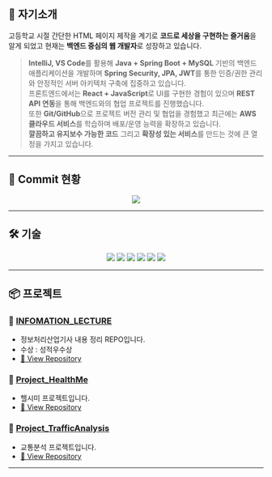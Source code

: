 <!--
<p align="center"> 
  <img src="/image/hello.gif" width="100%" height="300px"/>
</p>
 
--- 
--> 
   
## 📃 자기소개  

 고등학교 시절 간단한 HTML 페이지 제작을 계기로 **코드로 세상을 구현하는 즐거움**을 알게 되었고 현재는 **백엔드 중심의 웹 개발자**로 성장하고 있습니다.  

> **IntelliJ, VS Code**를 활용해 **Java + Spring Boot + MySQL** 기반의 백엔드 애플리케이션을 개발하며 
> **Spring Security, JPA, JWT**를 통한 인증/권한 관리와 안정적인 서버 아키텍처 구축에 집중하고 있습니다.   
> 프론트엔드에서는 **React + JavaScript**로 UI를 구현한 경험이 있으며 **REST API 연동**을 통해 백엔드와의 협업 프로젝트를 진행했습니다.  
> 또한 **Git/GitHub**으로 프로젝트 버전 관리 및 협업을 경험했고 최근에는 **AWS 클라우드 서비스**를 학습하며 배포/운영 능력을 확장하고 있습니다.  
 **깔끔하고 유지보수 가능한 코드** 그리고 **확장성 있는 서비스**를 만드는 것에 큰 열정을 가지고 있습니다.  
 
    
---    

## 🐍 Commit 현황
 
<p align="center">
  <img src="https://eononenoe.github.io/eononenoe/github-snake-bloom.svg" />
</p>

---
<!--
## 🧩 문제 해결

<div align="center">
  
[![Solved.ac Profile](http://mazassumnida.wtf/api/v2/generate_badge?boj=jeonghyeon0921)](https://solved.ac/jeonghyeon0921/)
![mazandi profile](http://mazandi.herokuapp.com/api?handle=jeonghyeon0921&theme=warm)

</div>

---
 -->
## 🛠️ 기술
         
<div align="center">
  
<img src="https://img.shields.io/badge/Java-007396?style=flat&logo=OpenJDK&logoColor=white"/>
<img src="https://img.shields.io/badge/Python-3776AB?style=flat&logo=Python&logoColor=white">
<img src="https://img.shields.io/badge/JavaScript-F7DF1E?style=flat&logo=javascript&logoColor=black"/>
<img src="https://img.shields.io/badge/SpringBoot-6DB33F?style=flat&logo=springboot&logoColor=white"/>
<img src="https://img.shields.io/badge/React-61DAFB?style=flat&logo=react&logoColor=white"/>
<img src="https://img.shields.io/badge/MySQL-003D8F?style=flat&logo=mysql&logoColor=white"/>
  
</div>

---
<!--
## 🐴 Git 기여도

<p align="center">
<a href="https://www.gitanimals.org/en_US?utm_medium=image&utm_source=eononenoe&utm_content=farm">
<img
  src="https://render.gitanimals.org/farms/eononenoe"
  width="600"
  height="300"
/>
</a>
</p>

---
-->

## 📦 프로젝트

### 🔨 [INFOMATION_LECTURE](https://github.com/eononenoe/INFOMATION_LECTURE)
- 정보처리산업기사 내용 정리 REPO입니다.
- 수상 : 성적우수상
- [🔗 View Repository](https://github.com/eononenoe/INFOMATION_LECTURE)

### 🔨 [Project_HealthMe](https://github.com/eononenoe/Project_HealthMe)
- 헬시미 프로젝트입니다.
- [🔗 View Repository](https://github.com/eononenoe/Project_HealthMe)

 ### 🔨 [Project_TrafficAnalysis](https://github.com/eononenoe/Project_TrafficAnalysis)
- 교통분석 프로젝트입니다.
- [🔗 View Repository](https://github.com/eononenoe/Project_TrafficAnalysis)

---
